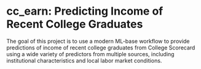 # cc_earn: Predicting Income of Recent College Graduates

The goal of this project is to use a modern ML-base workflow
to provide predictions of income of recent college graduates
from College Scorecard using a wide variety of predictors from
multiple sources, including institutional characteristics and
local labor market conditions. 
